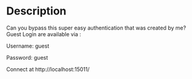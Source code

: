 # Description
Can you bypass this super easy authentication that was created by me? Guest Login are available via :

Username: guest

Password: guest

Connect at http://localhost:15011/

